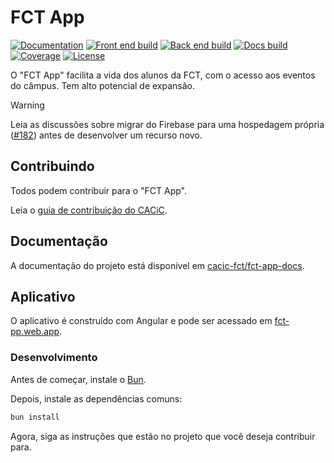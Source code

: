 # FCT App

[![Documentation](https://img.shields.io/badge/docs-blue)](https://docs.fctapp.cacic.dev.br)
[![Front end build](https://img.shields.io/github/actions/workflow/status/cacic-fct/fct-app/frontend-ci.yml?branch=main&logo=github&label=front%20end%20build)](https://github.com/cacic-fct/fct-app/actions)
[![Back end build](https://img.shields.io/github/actions/workflow/status/cacic-fct/fct-app/backend-ci.yml?branch=main&logo=github&label=back%20end%20build)](https://github.com/cacic-fct/fct-app/actions)
[![Docs build](https://img.shields.io/github/actions/workflow/status/cacic-fct/fct-app/docs.yml?branch=main&logo=github&label=back%20end%20build)](https://github.com/cacic-fct/fct-app/actions)
[![Coverage](https://img.shields.io/codecov/c/github/cacic-fct/fct-app/main?logo=codecov)](https://codecov.io/gh/cacic-fct/fct-app)
[![License](https://img.shields.io/badge/license-AGPL–3.0–only-red)](https://github.com/cacic-fct/fct-app/blob/main/License.txt)

O "FCT App" facilita a vida dos alunos da FCT, com o acesso aos eventos do câmpus. Tem alto potencial de expansão.

> [!WARNING]  
> Leia as discussões sobre migrar do Firebase para uma hospedagem própria ([#182](https://github.com/cacic-fct/fct-app/discussions/182)) antes de desenvolver um recurso novo.

## Contribuindo

Todos podem contribuir para o "FCT App".

Leia o [guia de contribuição do CACiC](https://github.com/cacic-fct/.github/blob/main/Contributing.md).

## Documentação

A documentação do projeto está disponível em [cacic-fct/fct-app-docs](https://github.com/cacic-fct/fct-app-docs).

## Aplicativo

O aplicativo é construído com Angular e pode ser acessado em [fct-pp.web.app](https://fct-pp.web.app).


### Desenvolvimento

Antes de começar, instale o [Bun](https://bun.sh/).

Depois, instale as dependências comuns:

```bash
bun install
```

Agora, siga as instruções que estão no projeto que você deseja contribuir para.
